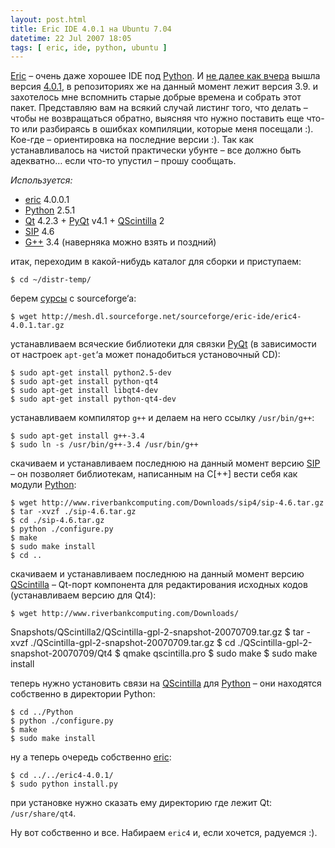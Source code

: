 ```yaml
---
layout: post.html
title: Eric IDE 4.0.1 на Ubuntu 7.04
datetime: 22 Jul 2007 18:05
tags: [ eric, ide, python, ubuntu ]
---
```


[Eric](http://www.die-offenbachs.de/eric/index.html) – очень даже хорошее IDE под [Python](http://www.python.org/). И [не далее как вчера](http://www.die-offenbachs.de/eric/eric-news.html) вышла версия [4.0.1](http://sourceforge.net/project/showfiles.php?group_id=119070&package_id=233329), в репозиториях же на данный момент лежит версия 3.9. и захотелось мне вспомнить старые добрые времена и собрать этот пакет. Представляю вам на всякий случай листинг того, что делать – чтобы не возвращаться обратно, выясняя что нужно поставить еще что-то или разбираясь в ошибках компиляции, которые меня посещали :). Кое-где – ориентировка на последние версии :). Так как устанавливалось на чистой практически убунте – все должно быть адекватно… если что-то упустил – прошу сообщать.

_Используется:_

* [eric](http://www.die-offenbachs.de/eric/index.html) 4.0.0.1
* [Python](http://www.python.org/) 2.5.1
* [Qt](http://trolltech.com/products/qt) 4.2.3 + [PyQt](http://www.riverbankcomputing.co.uk/pyqt/index.php) v4.1 + [QScintilla](http://www.riverbankcomputing.co.uk/qscintilla/index.php) 2
* [SIP](http://www.riverbankcomputing.co.uk/sip/index.php) 4.6
* [G++](http://gcc.gnu.org/) 3.4 (наверняка можно взять и поздний)

итак, переходим в какой-нибудь каталог для сборки и приступаем:

    $ cd ~/distr-temp/

берем [сурсы](http://sourceforge.net/project/showfiles.php?group_id=119070&package_id=233329) с sourceforge‘a:

    $ wget http://mesh.dl.sourceforge.net/sourceforge/eric-ide/eric4-4.0.1.tar.gz

устанавливаем всяческие библиотеки для связки [PyQt](http://www.riverbankcomputing.co.uk/pyqt/index.php) (в зависимости от настроек `apt-get`‘а может понадобиться установочный CD):

    $ sudo apt-get install python2.5-dev
    $ sudo apt-get install python-qt4
    $ sudo apt-get install libqt4-dev
    $ sudo apt-get install python-qt4-dev

устанавливаем компилятор `g++` и делаем на него ссылку `/usr/bin/g++`:

    $ sudo apt-get install g++-3.4
    $ sudo ln -s /usr/bin/g++-3.4 /usr/bin/g++

скачиваем и устанавливаем последнюю на данный момент версию [SIP](http://www.riverbankcomputing.co.uk/sip/index.php) – он позволяет библиотекам, написанным на C[++] вести себя как модули [Python](http://www.python.org/):

    $ wget http://www.riverbankcomputing.com/Downloads/sip4/sip-4.6.tar.gz
    $ tar -xvzf ./sip-4.6.tar.gz
    $ cd ./sip-4.6.tar.gz
    $ python ./configure.py
    $ make
    $ sudo make install
    $ cd ..

скачиваем и устанавливаем последнюю на данный момент версию [QScintilla](http://www.riverbankcomputing.co.uk/qscintilla/index.php) – Qt-порт компонента для редактирования исходных кодов (устанавливаем версию для Qt4):

    $ wget http://www.riverbankcomputing.com/Downloads/
Snapshots/QScintilla2/QScintilla-gpl-2-snapshot-20070709.tar.gz
    $ tar -xvzf ./QScintilla-gpl-2-snapshot-20070709.tar.gz
    $ cd ./QScintilla-gpl-2-snapshot-20070709/Qt4
    $ qmake qscintilla.pro
    $ sudo make
    $ sudo make install

теперь нужно установить связи на [QScintilla](http://www.riverbankcomputing.co.uk/qscintilla/index.php) для [Python](http://www.python.org/) – они находятся собственно в директории Python:

    $ cd ../Python
    $ python ./configure.py
    $ make
    $ sudo make install

ну а теперь очередь собственно [eric](http://www.die-offenbachs.de/eric/index.html):

    $ cd ../../eric4-4.0.1/
    $ sudo python install.py

при установке нужно сказать ему директорию где лежит Qt: `/usr/share/qt4`.

Ну вот собственно и все. Набираем `eric4` и, если хочется, радуемся :).

